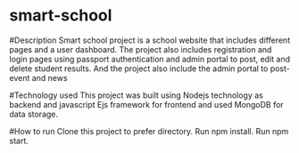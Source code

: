 # smart-school

#Description
Smart school project is a school website that includes different pages and a user dashboard.
The project also includes registration and login pages using passport authentication and admin portal to post, edit and delete student results. And the project also include the admin portal to post-event and news

#Technology used
This project was built using Nodejs technology as backend and javascript Ejs framework for frontend and used MongoDB for data storage.

#How to run
Clone this project to prefer directory.
Run npm install.
Run npm start.
